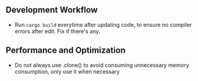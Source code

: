 ## Development Workflow
- Run `cargo build` everytime after updating code, to ensure no compiler errors after edit. Fix if there's any.

## Performance and Optimization
- Do not always use .clone() to avoid consuming unnecessary memory consumption, only use it when necessary